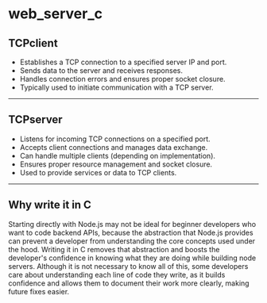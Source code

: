 # web_server_c

## **TCPclient**

- Establishes a TCP connection to a specified server IP and port.
- Sends data to the server and receives responses.
- Handles connection errors and ensures proper socket closure.
- Typically used to initiate communication with a TCP server.

---

## **TCPserver**

- Listens for incoming TCP connections on a specified port.
- Accepts client connections and manages data exchange.
- Can handle multiple clients (depending on implementation).
- Ensures proper resource management and socket closure.
- Used to provide services or data to TCP clients.

---

## **Why write it in C**

Starting directly with Node.js may not be ideal for beginner developers who want to code backend APIs, because the abstraction that Node.js provides can prevent a developer from understanding the core concepts used under the hood. Writing it in C removes that abstraction and boosts the developer's confidence in knowing what they are doing while building node servers. Although it is not necessary to know all of this, some developers care about understanding each line of code they write, as it builds confidence and allows them to document their work more clearly, making future fixes easier.
